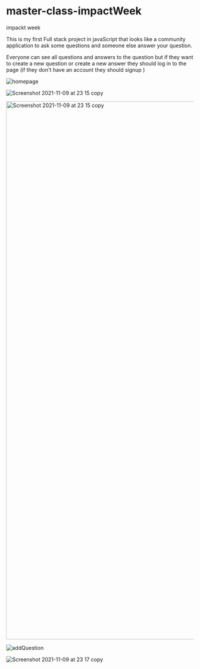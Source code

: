 # master-class-impactWeek
impackt week 

This is my first Full stack project in javaScript that looks like a community application to ask some questions and someone else answer your question.

Everyone can see all questions and answers to the question but if they want to create a new question or create a new answer they should log in to the page (if they don't have an account they should signup )



![homepage](https://user-images.githubusercontent.com/71553249/141016795-e8cc1726-7f40-4b77-98f7-54f92fbcb6a1.jpg)



![Screenshot 2021-11-09 at 23 15 copy](https://user-images.githubusercontent.com/71553249/141016881-eb8a9a18-4839-497b-801d-c07470ce3e77.jpg)



<img width="1440" alt="Screenshot 2021-11-09 at 23 15 copy" src="https://user-images.githubusercontent.com/71553249/141016900-f7acad09-ab73-4453-8848-5f0328160006.png">



![addQuestion](https://user-images.githubusercontent.com/71553249/141016892-85b3b7df-958b-4000-9fff-3a17755444af.jpg)



![Screenshot 2021-11-09 at 23 17 copy](https://user-images.githubusercontent.com/71553249/141016887-4e8d9898-9f96-4059-b65d-b2c8afa956d5.jpg)
